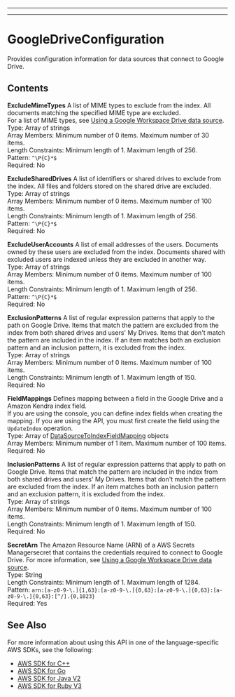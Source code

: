 --------

--------

# GoogleDriveConfiguration<a name="API_GoogleDriveConfiguration"></a>

Provides configuration information for data sources that connect to Google Drive\.

## Contents<a name="API_GoogleDriveConfiguration_Contents"></a>

 **ExcludeMimeTypes**   <a name="Kendra-Type-GoogleDriveConfiguration-ExcludeMimeTypes"></a>
A list of MIME types to exclude from the index\. All documents matching the specified MIME type are excluded\.   
For a list of MIME types, see [Using a Google Workspace Drive data source](https://docs.aws.amazon.com/kendra/latest/dg/data-source-google-drive.html)\.  
Type: Array of strings  
Array Members: Minimum number of 0 items\. Maximum number of 30 items\.  
Length Constraints: Minimum length of 1\. Maximum length of 256\.  
Pattern: `^\P{C}*$`   
Required: No

 **ExcludeSharedDrives**   <a name="Kendra-Type-GoogleDriveConfiguration-ExcludeSharedDrives"></a>
A list of identifiers or shared drives to exclude from the index\. All files and folders stored on the shared drive are excluded\.  
Type: Array of strings  
Array Members: Minimum number of 0 items\. Maximum number of 100 items\.  
Length Constraints: Minimum length of 1\. Maximum length of 256\.  
Pattern: `^\P{C}*$`   
Required: No

 **ExcludeUserAccounts**   <a name="Kendra-Type-GoogleDriveConfiguration-ExcludeUserAccounts"></a>
A list of email addresses of the users\. Documents owned by these users are excluded from the index\. Documents shared with excluded users are indexed unless they are excluded in another way\.  
Type: Array of strings  
Array Members: Minimum number of 0 items\. Maximum number of 100 items\.  
Length Constraints: Minimum length of 1\. Maximum length of 256\.  
Pattern: `^\P{C}*$`   
Required: No

 **ExclusionPatterns**   <a name="Kendra-Type-GoogleDriveConfiguration-ExclusionPatterns"></a>
A list of regular expression patterns that apply to the path on Google Drive\. Items that match the pattern are excluded from the index from both shared drives and users' My Drives\. Items that don't match the pattern are included in the index\. If an item matches both an exclusion pattern and an inclusion pattern, it is excluded from the index\.  
Type: Array of strings  
Array Members: Minimum number of 0 items\. Maximum number of 100 items\.  
Length Constraints: Minimum length of 1\. Maximum length of 150\.  
Required: No

 **FieldMappings**   <a name="Kendra-Type-GoogleDriveConfiguration-FieldMappings"></a>
Defines mapping between a field in the Google Drive and a Amazon Kendra index field\.  
If you are using the console, you can define index fields when creating the mapping\. If you are using the API, you must first create the field using the `UpdateIndex` operation\.  
Type: Array of [DataSourceToIndexFieldMapping](API_DataSourceToIndexFieldMapping.md) objects  
Array Members: Minimum number of 1 item\. Maximum number of 100 items\.  
Required: No

 **InclusionPatterns**   <a name="Kendra-Type-GoogleDriveConfiguration-InclusionPatterns"></a>
A list of regular expression patterns that apply to path on Google Drive\. Items that match the pattern are included in the index from both shared drives and users' My Drives\. Items that don't match the pattern are excluded from the index\. If an item matches both an inclusion pattern and an exclusion pattern, it is excluded from the index\.  
Type: Array of strings  
Array Members: Minimum number of 0 items\. Maximum number of 100 items\.  
Length Constraints: Minimum length of 1\. Maximum length of 150\.  
Required: No

 **SecretArn**   <a name="Kendra-Type-GoogleDriveConfiguration-SecretArn"></a>
The Amazon Resource Name \(ARN\) of a AWS Secrets Managersecret that contains the credentials required to connect to Google Drive\. For more information, see [Using a Google Workspace Drive data source](https://docs.aws.amazon.com/kendra/latest/dg/data-source-google-drive.html)\.  
Type: String  
Length Constraints: Minimum length of 1\. Maximum length of 1284\.  
Pattern: `arn:[a-z0-9-\.]{1,63}:[a-z0-9-\.]{0,63}:[a-z0-9-\.]{0,63}:[a-z0-9-\.]{0,63}:[^/].{0,1023}`   
Required: Yes

## See Also<a name="API_GoogleDriveConfiguration_SeeAlso"></a>

For more information about using this API in one of the language\-specific AWS SDKs, see the following:
+  [ AWS SDK for C\+\+](https://docs.aws.amazon.com/goto/SdkForCpp/kendra-2019-02-03/GoogleDriveConfiguration) 
+  [ AWS SDK for Go](https://docs.aws.amazon.com/goto/SdkForGoV1/kendra-2019-02-03/GoogleDriveConfiguration) 
+  [ AWS SDK for Java V2](https://docs.aws.amazon.com/goto/SdkForJavaV2/kendra-2019-02-03/GoogleDriveConfiguration) 
+  [ AWS SDK for Ruby V3](https://docs.aws.amazon.com/goto/SdkForRubyV3/kendra-2019-02-03/GoogleDriveConfiguration) 